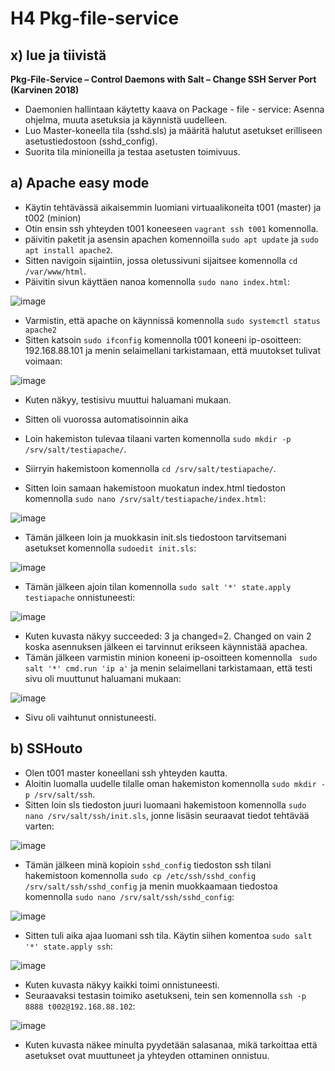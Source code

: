 # H4 Pkg-file-service
## x) lue ja tiivistä
**Pkg-File-Service – Control Daemons with Salt – Change SSH Server Port (Karvinen 2018)**
* Daemonien hallintaan käytetty kaava on Package - file - service: Asenna ohjelma, muuta asetuksia ja käynnistä uudelleen.
* Luo Master-koneella tila (sshd.sls) ja määritä halutut asetukset erilliseen asetustiedostoon (sshd_config).
* Suorita tila minioneilla ja testaa asetusten toimivuus.

## a) Apache easy mode
* Käytin tehtävässä aikaisemmin luomiani virtuaalikoneita t001 (master) ja t002 (minion)
* Otin ensin ssh yhteyden t001 koneeseen `vagrant ssh t001` komennolla.
* päivitin paketit ja asensin apachen komennoilla `sudo apt update` ja `sudo apt install apache2`.
* Sitten navigoin sijaintiin, jossa oletussivuni sijaitsee komennolla `cd /var/www/html`.
* Päivitin sivun käyttäen nanoa komennolla `sudo nano index.html`:

![image](https://github.com/user-attachments/assets/6fae3ff5-b738-4148-b770-4d76fe1efbfc)

* Varmistin, että apache on käynnissä komennolla `sudo systemctl status apache2`
* Sitten katsoin `sudo ifconfig` komennolla t001 koneeni ip-osoitteen: 192.168.88.101 ja menin selaimellani tarkistamaan, että muutokset tulivat voimaan: 

![image](https://github.com/user-attachments/assets/cab23b8c-a8a2-429d-8a9d-249cc2400aaf)
* Kuten näkyy, testisivu muuttui haluamani mukaan.

* Sitten oli vuorossa automatisoinnin aika
* Loin hakemiston tulevaa tilaani varten komennolla `sudo mkdir -p /srv/salt/testiapache/`.
* Siirryin hakemistoon komennolla `cd /srv/salt/testiapache/`.
* Sitten loin samaan hakemistoon muokatun index.html tiedoston komennolla `sudo nano /srv/salt/testiapache/index.html`:

![image](https://github.com/user-attachments/assets/4e66b034-1808-4ee5-a046-6c84604ca99a)
* Tämän jälkeen loin ja muokkasin init.sls tiedostoon tarvitsemani asetukset komennolla `sudoedit init.sls`:

![image](https://github.com/user-attachments/assets/a408f23c-2c3b-4e81-8414-bae1585f8af3)

* Tämän jälkeen ajoin tilan komennolla `sudo salt '*' state.apply testiapache` onnistuneesti:

![image](https://github.com/user-attachments/assets/74129525-fc7b-402f-93fb-d6a53d9866fd)
* Kuten kuvasta näkyy succeeded: 3 ja changed=2. Changed on vain 2 koska asennuksen jälkeen ei tarvinnut erikseen käynnistää apachea.
* Tämän jälkeen varmistin minion koneeni ip-osoitteen komennolla ` sudo salt '*' cmd.run 'ip a'` ja menin selaimellani tarkistamaan, että testi sivu oli muuttunut haluamani mukaan: 

![image](https://github.com/user-attachments/assets/012313f9-fde5-4af1-97a0-d11d446ee234)
* Sivu oli vaihtunut onnistuneesti.

## b) SSHouto

* Olen t001 master koneellani ssh yhteyden kautta.
* Aloitin luomalla uudelle tilalle oman hakemiston komennolla `sudo mkdir -p /srv/salt/ssh`.
* Sitten loin sls tiedoston juuri luomaani hakemistoon komennolla `sudo nano /srv/salt/ssh/init.sls`, jonne lisäsin seuraavat tiedot tehtävää varten:

![image](https://github.com/user-attachments/assets/94904021-7a6c-42bf-886f-481ff45b203d)
* Tämän jälkeen minä kopioin `sshd_config` tiedoston ssh tilani hakemistoon komennolla `sudo cp /etc/ssh/sshd_config /srv/salt/ssh/sshd_config` ja menin muokkaamaan tiedostoa komennolla `sudo nano /srv/salt/ssh/sshd_config`:

![image](https://github.com/user-attachments/assets/7c25deab-5563-40c4-9127-2b860f2972f4)
* Sitten tuli aika ajaa luomani ssh tila. Käytin siihen komentoa `sudo salt '*' state.apply ssh`:

![image](https://github.com/user-attachments/assets/f026d2cf-cef9-41cf-b83c-95366892446a)
* Kuten kuvasta näkyy kaikki toimi onnistuneesti.
* Seuraavaksi testasin toimiko asetukseni, tein sen komennolla `ssh -p 8888 t002@192.168.88.102`:

![image](https://github.com/user-attachments/assets/36a34b7f-93b7-407a-ba76-196559c70fc0)
* Kuten kuvasta näkee minulta pyydetään salasanaa, mikä tarkoittaa että asetukset ovat muuttuneet ja yhteyden ottaminen onnistuu.
